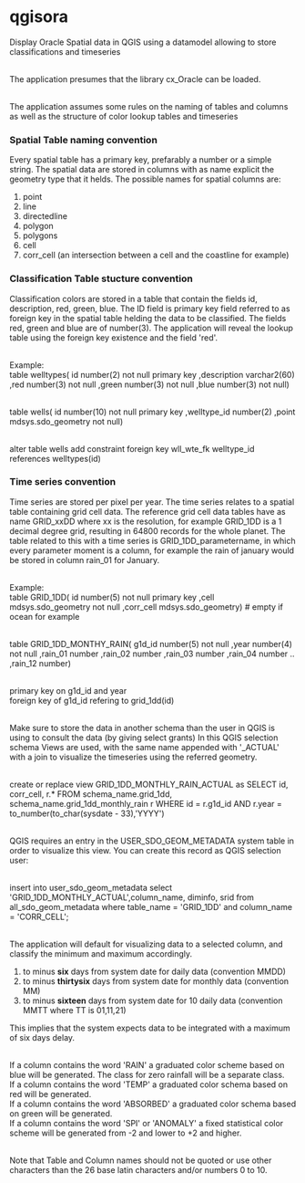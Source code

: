 # qgisora
Display Oracle Spatial data in QGIS using a datamodel allowing to store classifications and timeseries

<br>The application presumes that the library cx_Oracle can be loaded.

<br>The application assumes some rules on the naming of tables and columns as well as the structure of color lookup tables and timeseries

<h3>Spatial Table naming convention</h3>

Every spatial table has a primary key, prefarably a number or a simple string.
The spatial data are stored in columns with as name explicit the geometry type that it helds.
The possible names for spatial columns are:
<ol><li>point</li>
<li>line</li>
<li>directedline</li>
<li>polygon</li>
<li>polygons</li>
<li>cell</li>
<li>corr_cell (an intersection between a cell and the coastline for example)</li>
</ol>

<h3>Classification Table stucture convention</h3>

Classification colors are stored in a table that contain the fields id, description, red, green, blue.
The ID field is primary key field referred to as foreign key in the spatial table helding the data to be classified.
The fields red, green and blue are of number(3). 
The application will reveal the lookup table using the foreign key existence and the field 'red'.

<br>Example:
<br>table welltypes(
 id           number(2) not null primary key
,description  varchar2(60)
,red          number(3) not null
,green        number(3) not null
,blue         number(3) not null)

<br>table wells(
 id           number(10) not null primary key
,welltype_id  number(2)
,point        mdsys.sdo_geometry not null)

<br>alter table wells add constraint foreign key wll_wte_fk welltype_id references welltypes(id)

<h3>Time series convention</h3>

Time series are stored per pixel per year. The time series relates to a spatial table containing grid cell data. The reference grid cell data tables have as name
GRID_xxDD where xx is the resolution, for example GRID_1DD is a 1 decimal degree grid, resulting in 64800 records for the whole planet.
The table related to this with a time series is GRID_1DD_parametername, in which every parameter moment is a column, for example the rain of january would be stored in column rain_01 for January. 

<br>Example:
<br>table GRID_1DD(
 id         number(5) not null primary key
,cell       mdsys.sdo_geometry not null
,corr_cell  mdsys.sdo_geometry)   # empty if ocean for example

<br>table GRID_1DD_MONTHY_RAIN(
 g1d_id     number(5) not null
,year       number(4) not null
,rain_01    number
,rain_02    number
,rain_03    number
,rain_04    number
..
,rain_12    number)

<br>primary key on g1d_id and year
<br>foreign key of g1d_id refering to grid_1dd(id)

<br>Make sure to store the data in another schema than the user in QGIS is using to consult the data (by giving select grants)
In this QGIS selection schema Views are used, with the same name appended with '_ACTUAL' with a join to visualize the timeseries using the referred geometry.

<br>create or replace view GRID_1DD_MONTHLY_RAIN_ACTUAL as
SELECT id, corr_cell, r.*
  FROM schema_name.grid_1dd, schema_name.grid_1dd_monthly_rain r
 WHERE id     = r.g1d_id
   AND r.year = to_number(to_char(sysdate - 33),'YYYY')

<br>QGIS requires an entry in the USER_SDO_GEOM_METADATA system table in order to visualize this view.
You can create this record as QGIS selection user:

<br>insert into user_sdo_geom_metadata select 'GRID_1DD_MONTHLY_ACTUAL',column_name, diminfo, srid
     from    all_sdo_geom_metadata where table_name = 'GRID_1DD' and column_name = 'CORR_CELL';

<br>The application will default for visualizing data to a selected column, and classify the minimum and maximum accordingly. 
  <ol><li> to minus <b>six</b> days from system date for daily data (convention MMDD)</li>
  <li>to minus <b>thirtysix</b> days from system date for monthly data (convention MM)</li>
  <li>to minus <b>sixteen</b> days from system date for 10 daily data (convention MMTT where TT is 01,11,21)</li> </ol>
This implies that the system expects data to be integrated with a maximum of six days delay.

<br>If a column contains the word 'RAIN' a graduated color scheme based on blue will be generated. The class for zero rainfall will be a separate class.
<br>If a column contains the word 'TEMP' a graduated color schema based on red will be generated.
<br>If a column contains the word 'ABSORBED' a graduated color schema based on green will be generated.
<br>If a column contains the word 'SPI' or 'ANOMALY' a fixed statistical color scheme will be generated from -2 and lower to +2 and higher.

<br>Note that Table and Column names should not be quoted or use other characters than the 26 base latin characters and/or numbers 0 to 10.
